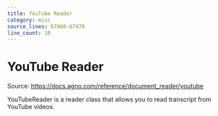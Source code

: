 ```yaml
---
title: YouTube Reader
category: misc
source_lines: 67460-67470
line_count: 10
---
```


# YouTube Reader
Source: https://docs.agno.com/reference/document_reader/youtube



YouTubeReader is a reader class that allows you to read transcript from YouTube videos.

<Snippet file="youtube-reader-reference.mdx" />


